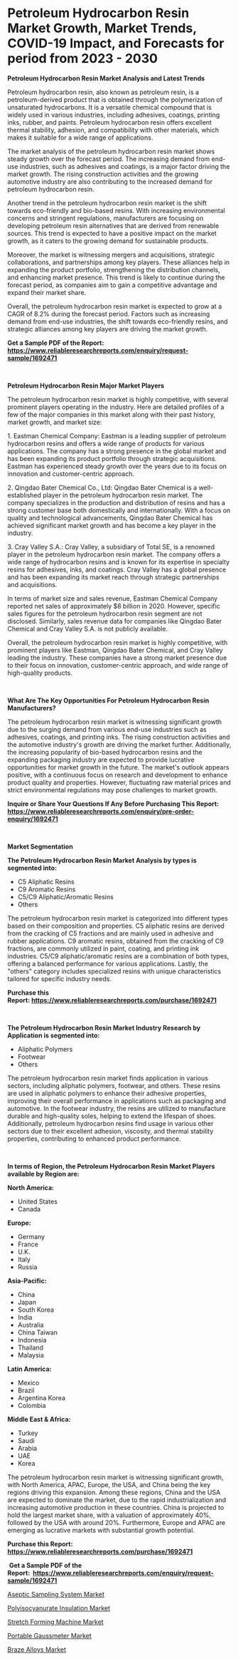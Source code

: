 <p><h1>Petroleum Hydrocarbon Resin Market Growth, Market Trends, COVID-19 Impact, and Forecasts for period from 2023 - 2030</h1></p><p><strong>Petroleum Hydrocarbon Resin Market Analysis and Latest Trends</strong></p>
<p><p>Petroleum hydrocarbon resin, also known as petroleum resin, is a petroleum-derived product that is obtained through the polymerization of unsaturated hydrocarbons. It is a versatile chemical compound that is widely used in various industries, including adhesives, coatings, printing inks, rubber, and paints. Petroleum hydrocarbon resin offers excellent thermal stability, adhesion, and compatibility with other materials, which makes it suitable for a wide range of applications.</p><p>The market analysis of the petroleum hydrocarbon resin market shows steady growth over the forecast period. The increasing demand from end-use industries, such as adhesives and coatings, is a major factor driving the market growth. The rising construction activities and the growing automotive industry are also contributing to the increased demand for petroleum hydrocarbon resin.</p><p>Another trend in the petroleum hydrocarbon resin market is the shift towards eco-friendly and bio-based resins. With increasing environmental concerns and stringent regulations, manufacturers are focusing on developing petroleum resin alternatives that are derived from renewable sources. This trend is expected to have a positive impact on the market growth, as it caters to the growing demand for sustainable products.</p><p>Moreover, the market is witnessing mergers and acquisitions, strategic collaborations, and partnerships among key players. These alliances help in expanding the product portfolio, strengthening the distribution channels, and enhancing market presence. This trend is likely to continue during the forecast period, as companies aim to gain a competitive advantage and expand their market share.</p><p>Overall, the petroleum hydrocarbon resin market is expected to grow at a CAGR of 8.2% during the forecast period. Factors such as increasing demand from end-use industries, the shift towards eco-friendly resins, and strategic alliances among key players are driving the market growth.</p></p>
<p><strong>Get a Sample PDF of the Report:&nbsp; <a href="https://www.reliableresearchreports.com/enquiry/request-sample/1692471">https://www.reliableresearchreports.com/enquiry/request-sample/1692471</a></strong></p>
<p>&nbsp;</p>
<p><strong>Petroleum Hydrocarbon Resin Major Market Players</strong></p>
<p><p>The petroleum hydrocarbon resin market is highly competitive, with several prominent players operating in the industry. Here are detailed profiles of a few of the major companies in this market along with their past history, market growth, and market size:</p><p>1. Eastman Chemical Company: Eastman is a leading supplier of petroleum hydrocarbon resins and offers a wide range of products for various applications. The company has a strong presence in the global market and has been expanding its product portfolio through strategic acquisitions. Eastman has experienced steady growth over the years due to its focus on innovation and customer-centric approach.</p><p>2. Qingdao Bater Chemical Co., Ltd: Qingdao Bater Chemical is a well-established player in the petroleum hydrocarbon resin market. The company specializes in the production and distribution of resins and has a strong customer base both domestically and internationally. With a focus on quality and technological advancements, Qingdao Bater Chemical has achieved significant market growth and has become a key player in the industry.</p><p>3. Cray Valley S.A.: Cray Valley, a subsidiary of Total SE, is a renowned player in the petroleum hydrocarbon resin market. The company offers a wide range of hydrocarbon resins and is known for its expertise in specialty resins for adhesives, inks, and coatings. Cray Valley has a global presence and has been expanding its market reach through strategic partnerships and acquisitions.</p><p>In terms of market size and sales revenue, Eastman Chemical Company reported net sales of approximately $8 billion in 2020. However, specific sales figures for the petroleum hydrocarbon resin segment are not disclosed. Similarly, sales revenue data for companies like Qingdao Bater Chemical and Cray Valley S.A. is not publicly available.</p><p>Overall, the petroleum hydrocarbon resin market is highly competitive, with prominent players like Eastman, Qingdao Bater Chemical, and Cray Valley leading the industry. These companies have a strong market presence due to their focus on innovation, customer-centric approach, and wide range of high-quality products.</p></p>
<p>&nbsp;</p>
<p><strong>What Are The Key Opportunities For Petroleum Hydrocarbon Resin Manufacturers?</strong></p>
<p><p>The petroleum hydrocarbon resin market is witnessing significant growth due to the surging demand from various end-use industries such as adhesives, coatings, and printing inks. The rising construction activities and the automotive industry's growth are driving the market further. Additionally, the increasing popularity of bio-based hydrocarbon resins and the expanding packaging industry are expected to provide lucrative opportunities for market growth in the future. The market's outlook appears positive, with a continuous focus on research and development to enhance product quality and properties. However, fluctuating raw material prices and strict environmental regulations may pose challenges to market growth.</p></p>
<p><strong>Inquire or Share Your Questions If Any Before Purchasing This Report: <a href="https://www.reliableresearchreports.com/enquiry/pre-order-enquiry/1692471">https://www.reliableresearchreports.com/enquiry/pre-order-enquiry/1692471</a></strong></p>
<p>&nbsp;</p>
<p><strong>Market Segmentation</strong></p>
<p><strong>The Petroleum Hydrocarbon Resin Market Analysis by types is segmented into:</strong></p>
<p><ul><li>C5 Aliphatic Resins</li><li>C9 Aromatic Resins</li><li>C5/C9 Aliphatic/Aromatic Resins</li><li>Others</li></ul></p>
<p><p>The petroleum hydrocarbon resin market is categorized into different types based on their composition and properties. C5 aliphatic resins are derived from the cracking of C5 fractions and are mainly used in adhesive and rubber applications. C9 aromatic resins, obtained from the cracking of C9 fractions, are commonly utilized in paint, coating, and printing ink industries. C5/C9 aliphatic/aromatic resins are a combination of both types, offering a balanced performance for various applications. Lastly, the "others" category includes specialized resins with unique characteristics tailored for specific industry needs.</p></p>
<p><strong>Purchase this Report:&nbsp;<a href="https://www.reliableresearchreports.com/purchase/1692471">https://www.reliableresearchreports.com/purchase/1692471</a></strong></p>
<p>&nbsp;</p>
<p><strong>The Petroleum Hydrocarbon Resin Market Industry Research by Application is segmented into:</strong></p>
<p><ul><li>Aliphatic Polymers</li><li>Footwear</li><li>Others</li></ul></p>
<p><p>The petroleum hydrocarbon resin market finds application in various sectors, including aliphatic polymers, footwear, and others. These resins are used in aliphatic polymers to enhance their adhesive properties, improving their overall performance in applications such as packaging and automotive. In the footwear industry, the resins are utilized to manufacture durable and high-quality soles, helping to extend the lifespan of shoes. Additionally, petroleum hydrocarbon resins find usage in various other sectors due to their excellent adhesion, viscosity, and thermal stability properties, contributing to enhanced product performance.</p></p>
<p>&nbsp;</p>
<p><strong>In terms of Region, the Petroleum Hydrocarbon Resin Market Players available by Region are:</strong></p>
<p>
    <p> <strong> North America: </strong>
        <ul>
            <li>United States</li>
            <li>Canada</li>
        </ul>
        </p> 
    <p> <strong> Europe: </strong>
        <ul>
            <li>Germany</li>
            <li>France</li>
            <li>U.K.</li>
            <li>Italy</li>
            <li>Russia</li>
        </ul>
        </p> 
    <p> <strong> Asia-Pacific: </strong>
        <ul>
            <li>China</li>
            <li>Japan</li>
            <li>South Korea</li>
            <li>India</li>
            <li>Australia</li>
            <li>China Taiwan</li>
            <li>Indonesia</li>
            <li>Thailand</li>
            <li>Malaysia</li>
        </ul>
        </p> 
    <p> <strong> Latin America: </strong>
        <ul>
            <li>Mexico</li>
            <li>Brazil</li>
            <li>Argentina Korea</li>
            <li>Colombia</li>
        </ul>
        </p> 
    <p> <strong> Middle East & Africa: </strong>
        <ul>
            <li>Turkey</li>
            <li>Saudi</li>
            <li>Arabia</li>
            <li>UAE</li>
            <li>Korea</li>
        </ul>
    </p>
    </p>
<p><p>The petroleum hydrocarbon resin market is witnessing significant growth, with North America, APAC, Europe, the USA, and China being the key regions driving this expansion. Among these regions, China and the USA are expected to dominate the market, due to the rapid industrialization and increasing automotive production in these countries. China is projected to hold the largest market share, with a valuation of approximately 40%, followed by the USA with around 20%. Furthermore, Europe and APAC are emerging as lucrative markets with substantial growth potential.</p></p>
<p><strong>Purchase this Report: <a href="https://www.reliableresearchreports.com/purchase/1692471">https://www.reliableresearchreports.com/purchase/1692471</a></strong></p>
<p>&nbsp;<strong>Get a Sample PDF of the Report:&nbsp;&nbsp;<a href="https://www.reliableresearchreports.com/enquiry/request-sample/1692471">https://www.reliableresearchreports.com/enquiry/request-sample/1692471</a></strong></p>
<p><strong></strong></p>
<p><p><a href="https://medium.com/@santosdicki2023/aseptic-sampling-system-market-analysis-and-sze-forecasted-for-period-from-2023-to-2030-8ace792a5345">Aseptic Sampling System Market</a></p><p><a href="https://github.com/rexevange/Market-Research-Report-List-1/blob/main/polyisocyanurate-insulation-market.md">Polyisocyanurate Insulation Market</a></p><p><a href="https://medium.com/@toneygrimes2023/stretch-forming-machine-market-competitive-analysis-market-trends-and-forecast-to-2030-044c8799c90b">Stretch Forming Machine Market</a></p><p><a href="https://medium.com/@maeganbraun/portable-gaussmeter-market-research-report-its-history-and-forecast-2023-to-2030-76066537ff09">Portable Gaussmeter Market</a></p><p><a href="https://github.com/lilstefpacute/Market-Research-Report-List-1/blob/main/braze-alloys-market.md">Braze Alloys Market</a></p></p>